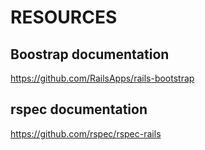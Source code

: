 # RESOURCES

## Boostrap documentation
https://github.com/RailsApps/rails-bootstrap


## rspec documentation
https://github.com/rspec/rspec-rails
